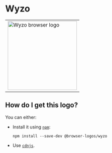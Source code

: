 # Wyzo

<table>
    <tr height=230>
        <td>
            <a href="https://github.com/alrra/browser-logos/tree/b24f658fd4156817c3fe4e55427304ddd8bfc521/src/archive/wyzo">
                <img width=220 src="https://raw.githubusercontent.com/alrra/browser-logos/b24f658fd4156817c3fe4e55427304ddd8bfc521/src/archive/wyzo/wyzo_512x512.png" alt="Wyzo browser logo">
            </a>
        </td>
    </tr>
</table>

## How do I get this logo?

You can either:

* Install it using [`npm`][npm]:

  `npm install --save-dev @browser-logos/wyzo`

* Use [`cdnjs`][cdnjs].

<!-- Link labels: -->

[cdnjs]: https://cdnjs.com/libraries/browser-logos
[npm]: https://www.npmjs.com/
